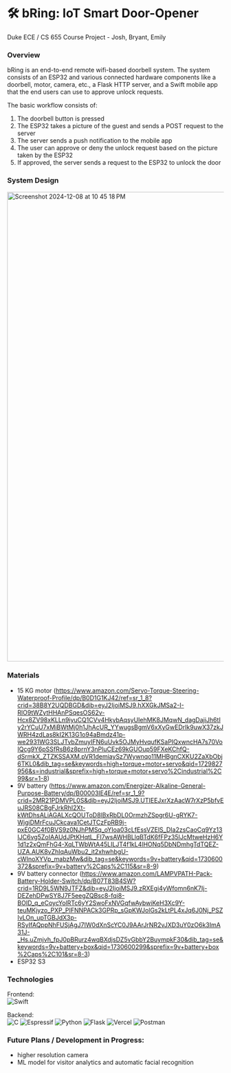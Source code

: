 # 🛠️ bRing: IoT Smart Door-Opener

Duke ECE / CS 655 Course Project - Josh, Bryant, Emily

### Overview

bRing is an end-to-end remote wifi-based doorbell system. The system consists of an ESP32 and various connected hardware components like a doorbell, motor, camera, etc., a Flask HTTP server, and a Swift mobile app that the end users can use to approve unlock requests.

The basic workflow consists of:
1. The doorbell button is pressed
2. The ESP32 takes a picture of the guest and sends a POST request to the server
3. The server sends a push notification to the mobile app
4. The user can approve or deny the unlock request based on the picture taken by the ESP32
5. If approved, the server sends a request to the ESP32 to unlock the door

### System Design 

<img width="1090" alt="Screenshot 2024-12-08 at 10 45 18 PM" src="https://github.com/user-attachments/assets/ffb5055b-8537-4f0e-997b-65981d656684">

### Materials
- 15 KG motor (https://www.amazon.com/Servo-Torque-Steering-Waterproof-Profile/dp/B0D1G1KJ42/ref=sr_1_8?crid=38B8Y2UQDBGD&dib=eyJ2IjoiMSJ9.hXXGkJMSa2-I-RlO9tWZytHHAnPSqesOS62v-Hcx8ZV98xKLLn9iyuCQ1CVv4HkybAqsyUIehMK8JMqwN_dagDajiJh6tIy2rYCuU7xMiBWtMj0h1JhAcUR_YYwugsBgmV6xXyGwEDrIk9uwX37zkJWRH4zdLas8kI2K13G1o94aBmdz41p-we2931WG3SLJTvbZmuyIFN6uUvk5OJMyHvqufKSaPIQxwncHA7s70VoIQcg9Y6pSSfRsB6z8prnY3nPluCEz69kGUOup59FXeKChfQ-dSrmkX_ZTZKSSAXM.pVR1demiaySz7Wywnqo11MHBgnCXKU2ZaXbObj6TKL0&dib_tag=se&keywords=high+torque+motor+servo&qid=1729827956&s=industrial&sprefix=high+torque+motor+servo%2Cindustrial%2C99&sr=1-8)
- 9V battery (https://www.amazon.com/Energizer-Alkaline-General-Purpose-Battery/dp/B00003IE4E/ref=sr_1_9?crid=2MR21PDMVPL0S&dib=eyJ2IjoiMSJ9.UTIEEJxrXzAacW7rXzP5bfvEuJRS08CBgFJrkRhI2Xt-kWtDhsALiAGALXcQOUToD8lBxRbDL0OrmzhZSpgr6U-gRYK7-WjgiDMrFcuJCkcava1CetJTCzFpRB9j-pxE0GC4f0BVS9z0NJhPMSq_oYIoa03cLfEssVZElS_DIa2zsCaoCq9Yz13IJC6vg5ZoIAAUdJPtKHqtL_FI7wsAWHBLlqBTdK6fFPz35IJcMtweHzH6Y1d1z2xQmFhG4-XqLTWbWtA45LILJT4f1kL4lHONq5DbNDmhgTdTQEZ-UZA.AUK8vZhIqAuWbu2_it2xhwhbgU-cWInoXYVp_mabzMw&dib_tag=se&keywords=9v+battery&qid=1730600372&sprefix=9v+battery%2Caps%2C115&sr=8-9)
- 9V battery connector (https://www.amazon.com/LAMPVPATH-Pack-Battery-Holder-Switch/dp/B07T83B4SW?crid=1RD9L5WN9JTFZ&dib=eyJ2IjoiMSJ9.zRXEgi4yWfomn6nK7Ij-DEZehDPwSY8J7F5eegZQBsc8-fqi8-BOID_q_eCoycYolRTc6yY2SwoFxNVGqfwAybwiKeH3Xc9Y-teuMKjyzo_PXP_PIFNNPACk3GPRp_sGpKWJolGs2kLtPL4xJq6J0Nj_PSZIvLOn_upTGBJdX3p-RSyIfAQppNhFUSjAgJ7IW0dXnScYC0J9AArJrNR2vJXD3uY0zO6k3ImA31J-_Hs.uZmjvh_fpJ0pBRurz4wqBXdjsDZ5vGbbY2BuympkF30&dib_tag=se&keywords=9v+battery+box&qid=1730600299&sprefix=9v+battery+box%2Caps%2C101&sr=8-3)
- ESP32 S3

### Technologies

Frontend:<br>
![Swift](https://img.shields.io/badge/swift-F54A2A?style=for-the-badge&logo=swift&logoColor=white)

Backend:<br>
![C](https://img.shields.io/badge/c-%2300599C.svg?style=for-the-badge&logo=c&logoColor=white) ![Espressif](https://img.shields.io/badge/espressif-E7352C.svg?style=for-the-badge&logo=espressif&logoColor=white) ![Python](https://img.shields.io/badge/python-3670A0?style=for-the-badge&logo=python&logoColor=ffdd54) ![Flask](https://img.shields.io/badge/flask-%23000.svg?style=for-the-badge&logo=flask&logoColor=white) ![Vercel](https://img.shields.io/badge/vercel-%23000000.svg?style=for-the-badge&logo=vercel&logoColor=white) ![Postman](https://img.shields.io/badge/Postman-FF6C37?style=for-the-badge&logo=postman&logoColor=white)

### Future Plans / Development in Progress: 
- higher resolution camera
- ML model for visitor analytics and automatic facial recognition


